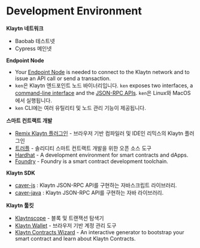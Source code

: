 # Development Environment

**Klaytn 네트워크**

* Baobab 테스트넷
* Cypress 메인넷

**Endpoint Node**

* Your [Endpoint Node](../installation-guide/deployment/endpoint-node/README.md) is needed to connect to the Klaytn network and to issue an API call or send a transaction.
* `ken`은 Klaytn 엔드포인트 노드 바이너리입니다. `ken` exposes two interfaces, a [command-line interface](../installation-guide/deployment/endpoint-node/ken-cli-commands.md) and the [JSON-RPC APIs](../dapp/json-rpc/). `ken`은 Linux와 MacOS에서 실행됩니다.
* `ken` CLI에는 여러 유틸리티 및 노드 관리 기능이 제공됩니다.

**스마트 컨트랙트 개발**

* [Remix Klaytn 플러그인](https://ide.klaytn.foundation) - 브라우저 기반 컴파일러 및 IDE인 리믹스의 Klaytn 플러그인
* [트러플](https://github.com/trufflesuite/truffle) - 솔리디티 스마트 컨트랙트 개발을 위한 오픈 소스 도구
* [Hardhat](https://hardhat.org/hardhat-runner/docs/getting-started) - A development environment for smart contracts and dApps.
* [Foundry](https://book.getfoundry.sh/) - Foundry is a smart contract development toolchain.

**Klaytn SDK**

* [caver-js](../dapp/sdk/caver-js/) : Klaytn JSON-RPC API를 구현하는 자바스크립트 라이브러리.
* [caver-java](../dapp/sdk/caver-java/) : Klaytn JSON-RPC API를 구현하는 자바 라이브러리.

**Klaytn 툴킷**

* [Klaytnscope](https://scope.klaytn.com/) - 블록 및 트랜잭션 탐색기
* [Klaytn Wallet](https://wallet.klaytn.com/) - 브라우저 기반 계정 관리 도구
* [Klaytn Contracts Wizard](https://wizard.klaytn.foundation/) - An interactive generator to bootstrap your smart contract and learn about Klaytn Contracts.

